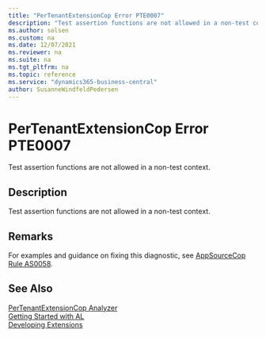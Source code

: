 ```yaml
---
title: "PerTenantExtensionCop Error PTE0007"
description: "Test assertion functions are not allowed in a non-test context."
ms.author: solsen
ms.custom: na
ms.date: 12/07/2021
ms.reviewer: na
ms.suite: na
ms.tgt_pltfrm: na
ms.topic: reference
ms.service: "dynamics365-business-central"
author: SusanneWindfeldPedersen
---
```

[//]: # (START>DO_NOT_EDIT)
[//]: # (IMPORTANT:Do not edit any of the content between here and the END>DO_NOT_EDIT.)
[//]: # (Any modifications should be made in the .xml files in the ModernDev repo.)
# PerTenantExtensionCop Error PTE0007
Test assertion functions are not allowed in a non-test context.

## Description
Test assertion functions are not allowed in a non-test context.

[//]: # (IMPORTANT: END>DO_NOT_EDIT)

## Remarks
For examples and guidance on fixing this diagnostic, see [AppSourceCop Rule AS0058](appsourcecop-as0058.md).

## See Also  
[PerTenantExtensionCop Analyzer](pertenantextensioncop.md)  
[Getting Started with AL](../devenv-get-started.md)  
[Developing Extensions](../devenv-dev-overview.md)  